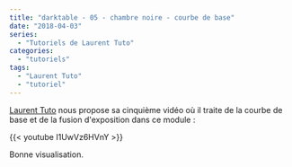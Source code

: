 ```yaml
---
title: "darktable - 05 - chambre noire - courbe de base"
date: "2018-04-03"
series:
  - "Tutoriels de Laurent Tuto"
categories: 
  - "tutoriels"
tags: 
  - "Laurent Tuto"
  - "tutoriel"
---
```


[Laurent Tuto](https://www.youtube.com/channel/UC_cUwX_8lPpve50jaOPt9VQ) nous propose sa cinquième vidéo où il traite de la courbe de base et de la fusion d'exposition dans ce module : 

{{< youtube I1UwVz6HVnY >}}

Bonne visualisation.
